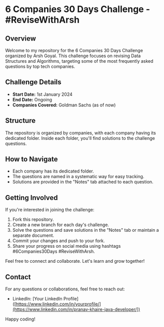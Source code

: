# 6 Companies 30 Days Challenge - #ReviseWithArsh

## Overview
Welcome to my repository for the 6 Companies 30 Days Challenge organized by Arsh Goyal. This challenge focuses on revising Data Structures and Algorithms, targeting some of the most frequently asked questions by top tech companies.

## Challenge Details
- **Start Date:** 1st January 2024 
- **End Date:** Ongoing
- **Companies Covered:** Goldman Sachs (as of now)

## Structure
The repository is organized by companies, with each company having its dedicated folder. Inside each folder, you'll find solutions to the challenge questions.

## How to Navigate
- Each company has its dedicated folder.
- The questions are named in a systematic way for easy tracking.
- Solutions are provided in the "Notes" tab attached to each question.

## Getting Involved
If you're interested in joining the challenge:
1. Fork this repository.
2. Create a new branch for each day's challenge.
3. Solve the questions and save solutions in the "Notes" tab or maintain a separate document.
4. Commit your changes and push to your fork.
5. Share your progress on social media using hashtags #6Companies30Days #ReviseWithArsh.

Feel free to connect and collaborate. Let's learn and grow together!

## Contact
For any questions or collaborations, feel free to reach out:
- LinkedIn: [Your LinkedIn Profile]([https://www.linkedin.com/in/yourprofile/](https://www.linkedin.com/in/pranav-khaire-java-developer/])

Happy coding!
